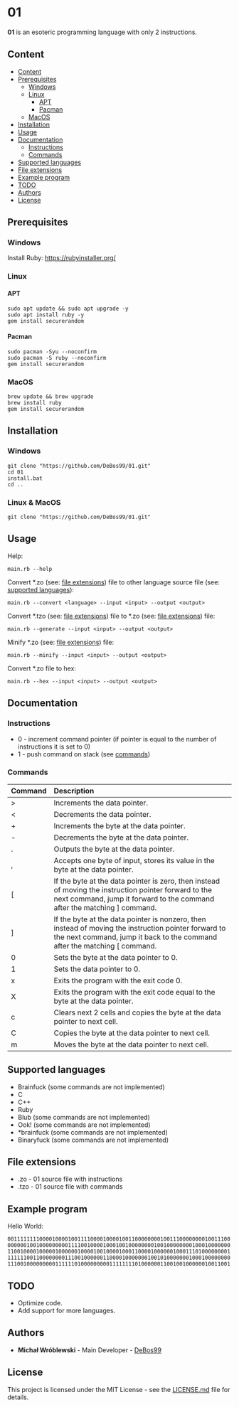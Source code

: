 # 01

**01** is an esoteric programming language with only 2 instructions.

## Content

- [Content](#content)
- [Prerequisites](#prerequisites)
  - [Windows](#windows)
  - [Linux](#linux)
    - [APT](#apt)
    - [Pacman](#pacman)
  - [MacOS](#macos)
- [Installation](#installation)
- [Usage](#usage)
- [Documentation](#documentation)
  - [Instructions](#instructions)
  - [Commands](#commands)
- [Supported languages](#supported-languages)
- [File extensions](#file-extensions)
- [Example program](#example-program)
- [TODO](#todo)
- [Authors](#authors)
- [License](#license)

## Prerequisites

### Windows

Install Ruby: https://rubyinstaller.org/

### Linux

#### APT

```
sudo apt update && sudo apt upgrade -y
sudo apt install ruby -y
gem install securerandom
```

#### Pacman

```
sudo pacman -Syu --noconfirm
sudo pacman -S ruby --noconfirm
gem install securerandom
```

### MacOS

```
brew update && brew upgrade
brew install ruby
gem install securerandom
```

## Installation

### Windows

```
git clone "https://github.com/DeBos99/01.git"
cd 01
install.bat
cd ..
```

### Linux & MacOS

```
git clone "https://github.com/DeBos99/01.git"
```

## Usage

Help:

`main.rb --help`

Convert \*.zo (see: [file extensions](#file-extensions)) file to other language source file (see: [supported languages](#supported-languages)):

`main.rb --convert <language> --input <input> --output <output>`

Convert \*.tzo (see: [file extensions](#file-extensions)) file to \*.zo (see: [file extensions](#file-extensions)) file:

`main.rb --generate --input <input> --output <output>`

Minify \*.zo (see: [file extensions](#file-extensions)) file:

`main.rb --minify --input <input> --output <output>`

Convert \*.zo file to hex:

`main.rb --hex --input <input> --output <output>`

## Documentation

### Instructions

* 0 - increment command pointer (if pointer is equal to the number of instructions it is set to 0)
* 1 - push command on stack (see [commands](#commands))

### Commands

| Command | Description                                                                  |
| :---    | :---                                                                         |
| >       | Increments the data pointer.                                                 |
| <       | Decrements the data pointer.                                                 |
| +       | Increments the byte at the data pointer.                                     |
| -       | Decrements the byte at the data pointer.                                     |
| .       | Outputs the byte at the data pointer.                                        |
| ,       | Accepts one byte of input, stores its value in the byte at the data pointer. |
| \[      | If the byte at the data pointer is zero, then instead of moving the instruction pointer forward to the next command, jump it forward to the command after the matching ] command.                                     |
| ]      | If the byte at the data pointer is nonzero, then instead of moving the instruction pointer forward to the next command, jump it back to the command after the matching \[ command.                                    |
| 0      | Sets the byte at the data pointer to 0.                                       |
| 1      | Sets the data pointer to 0.                                                   |
| x      | Exits the program with the exit code 0.                                       |
| X      | Exits the program with the exit code equal to the byte at the data pointer.   |
| c      | Clears next 2 cells and copies the byte at the data pointer to next cell.     |
| C      | Copies the byte at the data pointer to next cell.                             |
| m      | Moves the byte at the data pointer to next cell.                              |

## Supported languages

* Brainfuck (some commands are not implemented)
* C
* C++
* Ruby
* Blub (some commands are not implemented)
* Ook! (some commands are not implemented)
* \*brainfuck (some commands are not implemented)
* Binaryfuck (some commands are not implemented)

## File extensions

* .zo - 01 source file with instructions
* .tzo - 01 source file with commands

## Example program

Hello World:

`00111111110000100001001111000010000100110000000010011100000000100111000000001001000000000111100100001000100100000000100100000000100010000000110010000100000100000010000100100001000110000100000010001110100000000111111100110000000011100100000011000010000000100101000000010001000000001110010000000001111110100000000011111111010000001100100100000010011001`

## TODO

* Optimize code.
* Add support for more languages.

## Authors

* **Michał Wróblewski** - Main Developer - [DeBos99](https://github.com/DeBos99)

## License

This project is licensed under the MIT License - see the [LICENSE.md](LICENSE.md) file for details.
